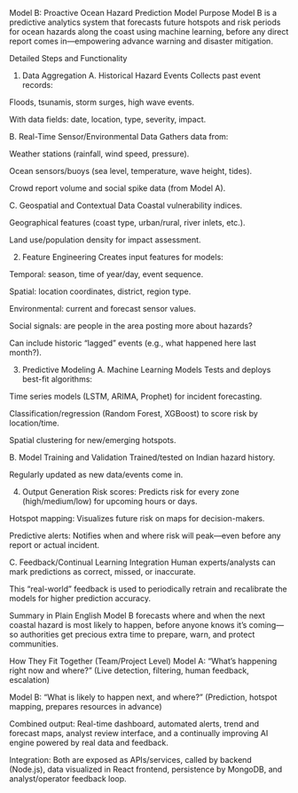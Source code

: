 Model B: Proactive Ocean Hazard Prediction Model
Purpose
Model B is a predictive analytics system that forecasts future hotspots and risk periods for ocean hazards along the coast using machine learning, before any direct report comes in—empowering advance warning and disaster mitigation.

Detailed Steps and Functionality
1. Data Aggregation
A. Historical Hazard Events
Collects past event records:

Floods, tsunamis, storm surges, high wave events.

With data fields: date, location, type, severity, impact.

B. Real-Time Sensor/Environmental Data
Gathers data from:

Weather stations (rainfall, wind speed, pressure).

Ocean sensors/buoys (sea level, temperature, wave height, tides).

Crowd report volume and social spike data (from Model A).

C. Geospatial and Contextual Data
Coastal vulnerability indices.

Geographical features (coast type, urban/rural, river inlets, etc.).

Land use/population density for impact assessment.

2. Feature Engineering
Creates input features for models:

Temporal: season, time of year/day, event sequence.

Spatial: location coordinates, district, region type.

Environmental: current and forecast sensor values.

Social signals: are people in the area posting more about hazards?

Can include historic “lagged” events (e.g., what happened here last month?).

3. Predictive Modeling
A. Machine Learning Models
Tests and deploys best-fit algorithms:

Time series models (LSTM, ARIMA, Prophet) for incident forecasting.

Classification/regression (Random Forest, XGBoost) to score risk by location/time.

Spatial clustering for new/emerging hotspots.

B. Model Training and Validation
Trained/tested on Indian hazard history.

Regularly updated as new data/events come in.

4. Output Generation
Risk scores: Predicts risk for every zone (high/medium/low) for upcoming hours or days.

Hotspot mapping: Visualizes future risk on maps for decision-makers.

Predictive alerts: Notifies when and where risk will peak—even before any report or actual incident.

C. Feedback/Continual Learning Integration
Human experts/analysts can mark predictions as correct, missed, or inaccurate.

This “real-world” feedback is used to periodically retrain and recalibrate the models for higher prediction accuracy.

Summary in Plain English
Model B forecasts where and when the next coastal hazard is most likely to happen, before anyone knows it’s coming—so authorities get precious extra time to prepare, warn, and protect communities.

How They Fit Together (Team/Project Level)
Model A: “What’s happening right now and where?” (Live detection, filtering, human feedback, escalation)

Model B: “What is likely to happen next, and where?” (Prediction, hotspot mapping, prepares resources in advance)

Combined output: Real-time dashboard, automated alerts, trend and forecast maps, analyst review interface, and a continually improving AI engine powered by real data and feedback.

Integration: Both are exposed as APIs/services, called by backend (Node.js), data visualized in React frontend, persistence by MongoDB, and analyst/operator feedback loop.